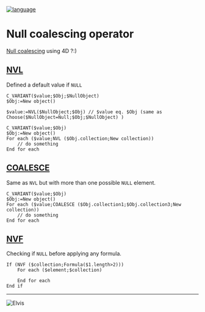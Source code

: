 [![language](https://img.shields.io/static/v1?label=language&message=4d&color=blue)](https://developer.4d.com/)

# Null coalescing operator

[Null coalescing](https://en.wikipedia.org/wiki/Null_coalescing_operator) using 4D ?:)

## [NVL](Documentation/Methods/NVL.md)

Defined a default value if `NULL`

```4d
C_VARIANT($value;$Obj;$NullObject)
$Obj:=New object()

$value:=NVL($NullObject;$Obj) // $value eq. $Obj (same as Choose($NullObject=Null;$Obj;$NullObject) )
```


```4d
C_VARIANT($value;$Obj)
$Obj:=New object()
For each ($value;NVL ($Obj.collection;New collection))
	// do something
End for each 

```

## [COALESCE](Documentation/Methods/COALESCE.md)

Same as `NVL` but with more than one possible `NULL` element.

```4d
C_VARIANT($value;$Obj)
$Obj:=New object()
For each ($value;COALESCE ($Obj.collection1;$Obj.collection3;New collection))
	// do something
End for each 

```

## [NVF](Documentation/Methods/NVF.md)

Checking if `NULL` before applying any formula.


```4d
If (NVF ($collection;Formula($1.length>2)))
	For each ($element;$collection)

	End for each
End if
```

---

![Elvis](https://res.cloudinary.com/practicaldev/image/fetch/s--fUx8DazI--/c_limit%2Cf_auto%2Cfl_progressive%2Cq_auto%2Cw_880/https://thepracticaldev.s3.amazonaws.com/i/6j3wmn15zj3vp3qyfctv.jpg)
